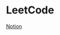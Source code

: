 # LeetCode
[Notion](https://frequent-iridium-d59.notion.site/e892c2cea7dc4402a7ee0e13e6d24664?v=16d46bb643ec4e78823d4c39e5eb4f3b)
